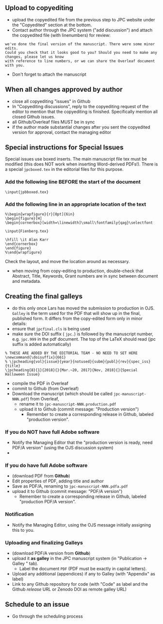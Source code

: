 ## Upload to copyediting
- upload the copyedited file from the previous step to JPC website under the "Copyedited" section at the bottom. 
- Contact author through the JPC system ("add discussion") and attach the copyedited file (with linenumbers) for review:
```
we've done the final version of the manuscript. There were some minor edits. 
Could you check that it looks good to you? Should you need to make any changes, please let us know 
with reference to line numbers, or we can share the Overleaf document with you.
```
- Don't forget to attach the manuscript

## When all changes approved by author
- close all copyediting "issues" in Github 
- In "Copyediting discussions", reply to the copyediting request of the editor to mention that the copyediting is finished. Specifically mention all closed Github issues.
- all Github/Overleaf files MUST be in sync
- if the author made substantial changes after you sent the copyedited version for approval, contact the managing editor

## Special instructions for Special Issues
Special issues use boxed inserts. The main manuscript file tex must be modified (this does NOT work when inserting Word-derived PDFs!). There is a special `jpcboxed.tex` in the editorial files for this purpose.

### Add the following line BEFORE the start of the document
```
\input{jpbboxed.tex}
```

### Add the following line in an appropriate location of the text

```
%\begin{wrapfigure}{r}[0pt]{6in}
\begin{figure}[H]
\begin{cornerbox}[width=\linewidth]\small\fontfamily{qag}\selectfont

\input{Fienberg.tex}

\hfill \it Alan Karr
\end{cornerbox}
\end{figure}
%\end{wrapfigure}
```
Check the layout, and move the location around as necessary. 

- when moving from copy-editing to production, double-check that Abstract, Title, Keywords, Grant numbers are in sync between document and metadata.

## Creating the final galleys

- do this only once Lars has moved the submission to production in OJS. 
`Galley` is the term used for the PDF that will show up in the final, published form. It differs from the copy-edited form only in minor details:
- ensure that `jpcfinal.cls` is being used
- make sure the DOI suffix ( `jpc.`) is followed by the manuscript number, e.g. `jpc.999` in the pdf document. The top of the LaTeX should read (jpc suffix is added automatically)
```
% THESE ARE ADDED BY THE EDITORIAL TEAM - NO NEED TO SET HERE
\newcommand{\doisuffix}{661}
% \jpcheading{vol}{issue}{year}{notused}{subm}{publ}{rev}{spec_iss}{title}
\jpcheading{8}{1}{2018}{}{Mar.~20, 2017}{Nov, 2018}{}{Special Halloween Issue}
```
- compile the PDF in Overleaf
- commit to Github (from Overleaf)
- Download the manuscript (which should be called `jpc-manuscript-NNN.pdf`) from Overleaf, 
  - rename it to `jpc-manuscript-NNN.production.pdf` 
  - upload it to Github (commit message: "Production version")
    - Remember to create a corresponding release in Github, labeled "production version".

### If you do NOT have full Adobe software

- Notify the Managing Editor that the "production version is ready, need PDF/A version" (using the OJS discussion system)
- 
### If you do have full Adobe software

- (download PDF from **Github**)
- Edit properties of PDF, adding title and author
- Save as PDF/A, renaming to `jpc-manuscript-NNN.pdfa.pdf`
- upload it to Github (commit message: "PDF/A version")
  - Remember to create a corresponding release in Github, labeled "production PDF/A version".
 
### Notification

- Notify the Managing Editor, using the OJS message initially assigning this to you.

### Uploading and finalizing Galleys

- (download PDF/A version from **Github**)
- upload it **as galley** in the JPC manuscript system (in "Publication -> Galley " tab). 
    - Label the document `PDF` (PDF must be exactly in capital letters).
- Upload any additional (appendices) if any to Galley (with "Appendix" as label) 
- Link to any Github repository for code (with "Code" as label and the Github *release* URL or Zenodo DOI as remote galley URL)

## Schedule to an issue

- Go through the scheduling process
